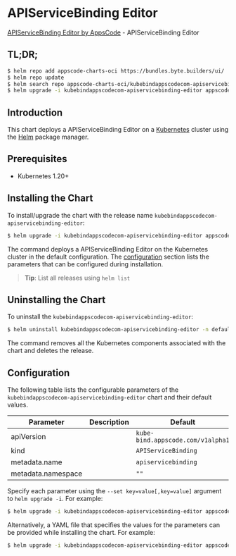 # APIServiceBinding Editor

[APIServiceBinding Editor by AppsCode](https://byte.builders) - APIServiceBinding Editor

## TL;DR;

```bash
$ helm repo add appscode-charts-oci https://bundles.byte.builders/ui/
$ helm repo update
$ helm search repo appscode-charts-oci/kubebindappscodecom-apiservicebinding-editor --version=v0.4.20
$ helm upgrade -i kubebindappscodecom-apiservicebinding-editor appscode-charts-oci/kubebindappscodecom-apiservicebinding-editor -n default --create-namespace --version=v0.4.20
```

## Introduction

This chart deploys a APIServiceBinding Editor on a [Kubernetes](http://kubernetes.io) cluster using the [Helm](https://helm.sh) package manager.

## Prerequisites

- Kubernetes 1.20+

## Installing the Chart

To install/upgrade the chart with the release name `kubebindappscodecom-apiservicebinding-editor`:

```bash
$ helm upgrade -i kubebindappscodecom-apiservicebinding-editor appscode-charts-oci/kubebindappscodecom-apiservicebinding-editor -n default --create-namespace --version=v0.4.20
```

The command deploys a APIServiceBinding Editor on the Kubernetes cluster in the default configuration. The [configuration](#configuration) section lists the parameters that can be configured during installation.

> **Tip**: List all releases using `helm list`

## Uninstalling the Chart

To uninstall the `kubebindappscodecom-apiservicebinding-editor`:

```bash
$ helm uninstall kubebindappscodecom-apiservicebinding-editor -n default
```

The command removes all the Kubernetes components associated with the chart and deletes the release.

## Configuration

The following table lists the configurable parameters of the `kubebindappscodecom-apiservicebinding-editor` chart and their default values.

|     Parameter      | Description |                   Default                    |
|--------------------|-------------|----------------------------------------------|
| apiVersion         |             | <code>kube-bind.appscode.com/v1alpha1</code> |
| kind               |             | <code>APIServiceBinding</code>               |
| metadata.name      |             | <code>apiservicebinding</code>               |
| metadata.namespace |             | <code>""</code>                              |


Specify each parameter using the `--set key=value[,key=value]` argument to `helm upgrade -i`. For example:

```bash
$ helm upgrade -i kubebindappscodecom-apiservicebinding-editor appscode-charts-oci/kubebindappscodecom-apiservicebinding-editor -n default --create-namespace --version=v0.4.20 --set apiVersion=kube-bind.appscode.com/v1alpha1
```

Alternatively, a YAML file that specifies the values for the parameters can be provided while
installing the chart. For example:

```bash
$ helm upgrade -i kubebindappscodecom-apiservicebinding-editor appscode-charts-oci/kubebindappscodecom-apiservicebinding-editor -n default --create-namespace --version=v0.4.20 --values values.yaml
```
